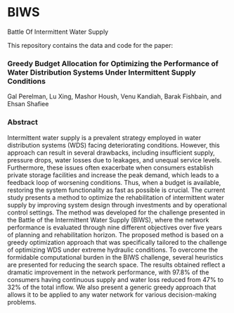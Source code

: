 # BIWS
Battle Of Intermittent Water Supply

This repository contains the data and code for the paper:
### Greedy Budget Allocation for Optimizing the Performance of Water Distribution Systems Under Intermittent Supply Conditions

Gal Perelman, Lu Xing, Mashor Housh, Venu Kandiah, Barak Fishbain, and Ehsan Shafiee

### Abstract
Intermittent water supply is a prevalent strategy employed in water distribution systems (WDS) facing deteriorating conditions. However, this approach can result in several drawbacks, including insufficient supply, pressure drops, water losses due to leakages, and unequal service levels. Furthermore, these issues often exacerbate when consumers establish private storage facilities and increase the peak demand, which leads to a feedback loop of worsening conditions. Thus, when a budget is available, restoring the system functionality as fast as possible is crucial. The current study presents a method to optimize the rehabilitation of intermittent water supply by improving system design through investments and by operational control settings. The method was developed for the challenge presented in the Battle of the Intermittent Water Supply (BIWS), where the network performance is evaluated through nine different objectives over five years of planning and rehabilitation horizon. The proposed method is based on a greedy optimization approach that was specifically tailored to the challenge of optimizing WDS under extreme hydraulic conditions. To overcome the formidable computational burden in the BIWS challenge, several heuristics are presented for reducing the search space. The results obtained reflect a dramatic improvement in the network performance, with 97.8% of the consumers having continuous supply and water loss reduced from 47% to 32% of the total inflow. We also present a generic greedy approach that allows it to be applied to any water network for various decision-making problems.